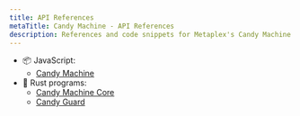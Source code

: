 ```yaml
---
title: API References
metaTitle: Candy Machine - API References
description: References and code snippets for Metaplex's Candy Machine product.
---
```


- 📦 JavaScript:
    * [Candy Machine](https://mpl-candy-machine-js-docs.vercel.app/)
- 🦀 Rust programs:
    * [Candy Machine Core](https://docs.rs/mpl-candy-machine-core/0.1.0/mpl_candy_machine_core/)
    * [Candy Guard](https://docs.rs/mpl-candy-guard/0.1.0/mpl_candy_guard/)
